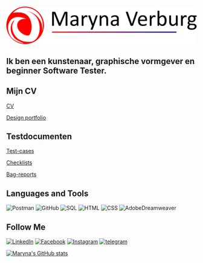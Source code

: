 [![Header](https://github.com/marynavs/marynavs/blob/main/assets/top.png)](https://maryna-shpet.webnode.nl/)

## Ik ben een kunstenaar, graphische vormgever en beginner Software Tester.
## Mijn CV
[CV](https://drive.google.com/file/d/1JXAZeYkbhyZMNJdahQnE4_tyTbISeUAQ/view?usp=sharing)

[Design portfolio](https://maryna-shpet.webnode.nl/)

## Testdocumenten

[Test-cases](https://docs.google.com/spreadsheets/d/1CQ2Q0spZT5_BTmr-NoANvJlf2rnNM4PXBEdXcftoSFc/edit?usp=sharing)

[Checklists](https://docs.google.com/spreadsheets/d/1YLPIgF5IfCkuTBp6o59oT2meNKIsdSkamcSW-IkN_-s/edit?usp=sharing)

[Bag-reports](https://docs.google.com/spreadsheets/d/1YoXoIqeJ1p03p6ccJ7cQi-6ffU4OUqwX9G_Og8KsuUU/edit?usp=sharing)


## Languages and Tools

![Postman](https://img.shields.io/badge/-Postman-181717?style=for-the-badge&logo=postman&logoColor=FF4F00)
![GitHub](https://img.shields.io/badge/-GitHub-181717?style=for-the-badge&logo=github&logoColor=#009DB1)
![SQL](https://img.shields.io/badge/-SQL-181717?style=for-the-badge&logo=sql&logoColor=#6A9E98)
![HTML](https://img.shields.io/badge/-html-181717?style=for-the-badge&logo=html&logoColor=#6A9E98)
![CSS](https://img.shields.io/badge/-css-181717?style=for-the-badge&logo=css&logoColor=#6A9E98)
![AdobeDreamweaver](https://img.shields.io/badge/-AdobeDreamweaver-181717?style=for-the-badge&logo=adobedreamweaver&logoColor=#6A9E98)


## Follow Me

[![LinkedIn](https://img.shields.io/badge/-LinkedIn-181717?style=for-the-badge&logo=linkedin&logoColor=#009DB1)](https://www.linkedin.com/in/maryna-shpet-8534295b/)
[![Facebook](https://img.shields.io/badge/-Facebook-181717?style=for-the-badge&logo=facebook&logoColor=#6A9E98)](https://www.facebook.com/marina.spet)
[![Instagram](https://img.shields.io/badge/-instagram-181717?style=for-the-badge&logo=instagram&logoColor=#6A9E98)](https://www.instagram.com/maryna_shpet/)
[![telegram](https://img.shields.io/badge/-telegtram-181717?style=for-the-badge&logo=telegram&logoColor=#6A9E98)](https://t.me/Mevart)

[![Maryna's GitHub stats](https://github-readme-stats.vercel.app/api?username=marynavs&theme=gotham&show_icons=true)](https://github.com/marynavs/github-readme-stats)

